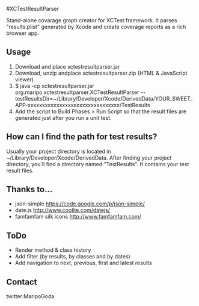 #XCTestResultParser

Stand-alone covarage graph creator for XCTest framework.
It parses "results.plist" generated by Xcode and create coverage reports as a rich browser app.

## Usage

1. Download and place xctestresultparser.jar
2. Download, unzip andplace xctestresultparser.zip (HTML & JavaScript viewer)
3. $ java -cp xctestresultparser.jar org.maripo.xctestresultparser.XCTestResultParser --testResultsDir=~/Library/Developer/Xcode/DerivedData/YOUR_SWEET_APP-xxxxxxxxxxxxxxxxxxxxxxxxxxxxxxxx/TestResults
4. Add the script to Build Phases > Run Script so that the result files are generated just after you run a unit test.

## How can I find the path for test results?

Usually your project directory is located in ~/Library/Developer/Xcode/DerivedData.
After finding your project directory, you'll find a directory named "TestResults". It contains your test result files.

## Thanks to...
* json-simple https://code.google.com/p/json-simple/
* date.js http://www.coolite.com/datejs/
* famfamfam silk icons http://www.famfamfam.com/

## ToDo

* Render method & class history
* Add filter (by results, by classes and by dates)
* Add navigation to next, previous, first and latest results

## Contact

twitter:MaripoGoda